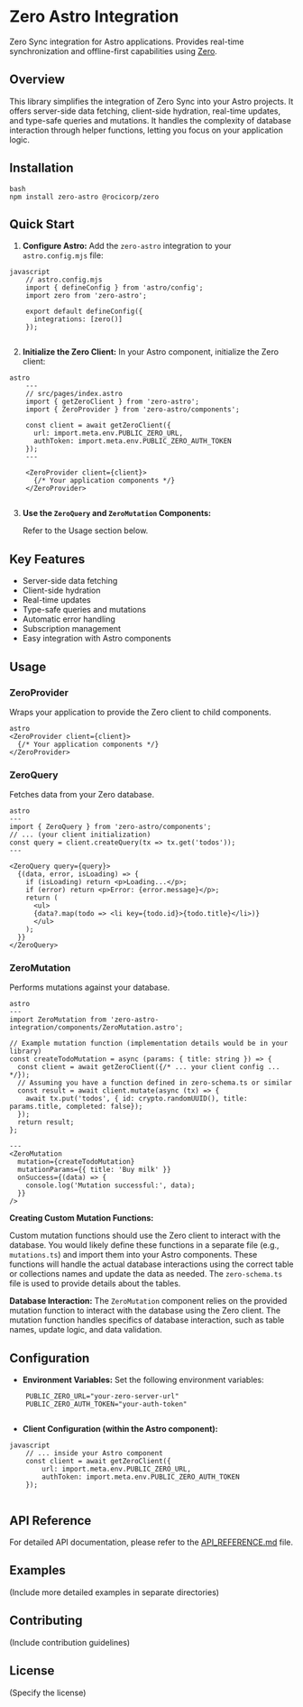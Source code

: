 # Zero Astro Integration

Zero Sync integration for Astro applications. Provides real-time synchronization and offline-first capabilities using [Zero](https://zero.rocicorp.dev/).

## Overview

This library simplifies the integration of Zero Sync into your Astro projects. It offers server-side data fetching, client-side hydration, real-time updates, and type-safe queries and mutations.  It handles the complexity of database interaction through helper functions, letting you focus on your application logic.

## Installation
```
bash
npm install zero-astro @rocicorp/zero
```
## Quick Start

1.  **Configure Astro:** Add the `zero-astro` integration to your `astro.config.mjs` file:
```
javascript
    // astro.config.mjs
    import { defineConfig } from 'astro/config';
    import zero from 'zero-astro';

    export default defineConfig({
      integrations: [zero()]
    });
    
```
2.  **Initialize the Zero Client:** In your Astro component, initialize the Zero client:
```
astro
    ---
    // src/pages/index.astro
    import { getZeroClient } from 'zero-astro';
    import { ZeroProvider } from 'zero-astro/components';

    const client = await getZeroClient({
      url: import.meta.env.PUBLIC_ZERO_URL,
      authToken: import.meta.env.PUBLIC_ZERO_AUTH_TOKEN
    });
    ---

    <ZeroProvider client={client}>
      {/* Your application components */}
    </ZeroProvider>
    
```
3.  **Use the `ZeroQuery` and `ZeroMutation` Components:**

    Refer to the Usage section below.

## Key Features

*   Server-side data fetching
*   Client-side hydration
*   Real-time updates
*   Type-safe queries and mutations
*   Automatic error handling
*   Subscription management
*   Easy integration with Astro components


## Usage

### ZeroProvider

Wraps your application to provide the Zero client to child components.
```
astro
<ZeroProvider client={client}>
  {/* Your application components */}
</ZeroProvider>
```
### ZeroQuery

Fetches data from your Zero database.
```
astro
---
import { ZeroQuery } from 'zero-astro/components';
// ... (your client initialization)
const query = client.createQuery(tx => tx.get('todos'));
---

<ZeroQuery query={query}>
  {(data, error, isLoading) => {
    if (isLoading) return <p>Loading...</p>;
    if (error) return <p>Error: {error.message}</p>;
    return (
      <ul>
      {data?.map(todo => <li key={todo.id}>{todo.title}</li>)}
      </ul>
    );
  }}
</ZeroQuery>
```
### ZeroMutation

Performs mutations against your database.
```
astro
---
import ZeroMutation from 'zero-astro-integration/components/ZeroMutation.astro';

// Example mutation function (implementation details would be in your library)
const createTodoMutation = async (params: { title: string }) => {
  const client = await getZeroClient({/* ... your client config ... */});
  // Assuming you have a function defined in zero-schema.ts or similar
  const result = await client.mutate(async (tx) => {
    await tx.put('todos', { id: crypto.randomUUID(), title: params.title, completed: false});
  });
  return result;
};

---
<ZeroMutation
  mutation={createTodoMutation}
  mutationParams={{ title: 'Buy milk' }}
  onSuccess={(data) => {
    console.log('Mutation successful:', data);
  }}
/>
```
**Creating Custom Mutation Functions:**

Custom mutation functions should use the Zero client to interact with the database.  You would likely define these functions in a separate file (e.g., `mutations.ts`) and import them into your Astro components.  These functions will handle the actual database interactions using the correct table or collections names and update the data as needed.  The `zero-schema.ts` file is used to provide details about the tables.

**Database Interaction:** The `ZeroMutation` component relies on the provided mutation function to interact with the database using the Zero client. The mutation function handles specifics of database interaction, such as table names, update logic, and data validation.


## Configuration

*   **Environment Variables:** Set the following environment variables:
```
    PUBLIC_ZERO_URL="your-zero-server-url"
    PUBLIC_ZERO_AUTH_TOKEN="your-auth-token"
    
```
*   **Client Configuration (within the Astro component):**
```
javascript
    // ... inside your Astro component
    const client = await getZeroClient({
        url: import.meta.env.PUBLIC_ZERO_URL,
        authToken: import.meta.env.PUBLIC_ZERO_AUTH_TOKEN
    });
    
```
## API Reference

For detailed API documentation, please refer to the [API_REFERENCE.md](./API_REFERENCE.md) file.

## Examples

(Include more detailed examples in separate directories)

## Contributing

(Include contribution guidelines)

## License

(Specify the license)